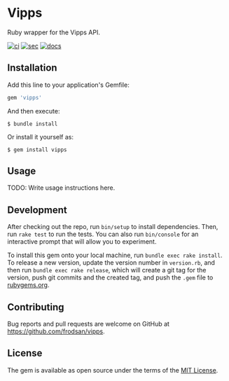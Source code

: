 # Vipps

Ruby wrapper for the Vipps API.

[![ci](https://github.com/frodsan/vipps/actions/workflows/ci.yml/badge.svg)](https://github.com/frodsan/vipps/actions/workflows/ci.yml)
[![sec](https://github.com/frodsan/vipps/actions/workflows/sec.yml/badge.svg)](https://github.com/frodsan/vipps/actions/workflows/sec.yml)
[![docs](http://img.shields.io/badge/yard-docs-blue.svg)](https://rubydoc.info/github/frodsan/vipps/main)

## Installation

Add this line to your application's Gemfile:

```ruby
gem 'vipps'
```

And then execute:

    $ bundle install

Or install it yourself as:

    $ gem install vipps

## Usage

TODO: Write usage instructions here.

## Development

After checking out the repo, run `bin/setup` to install dependencies. Then, run `rake test` to run the tests. You can also run `bin/console` for an interactive prompt that will allow you to experiment.

To install this gem onto your local machine, run `bundle exec rake install`. To release a new version, update the version number in `version.rb`, and then run `bundle exec rake release`, which will create a git tag for the version, push git commits and the created tag, and push the `.gem` file to [rubygems.org](https://rubygems.org).

## Contributing

Bug reports and pull requests are welcome on GitHub at https://github.com/frodsan/vipps.

## License

The gem is available as open source under the terms of the [MIT License](https://opensource.org/licenses/MIT).
